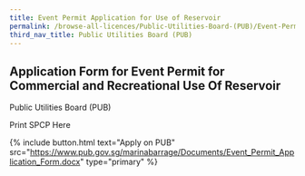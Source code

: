 ```yaml
---
title: Event Permit Application for Use of Reservoir
permalink: /browse-all-licences/Public-Utilities-Board-(PUB)/Event-Permit-Application-for-Use-of-Reservoir
third_nav_title: Public Utilities Board (PUB)
---
```


## Application Form for Event Permit for Commercial and Recreational Use Of Reservoir

Public Utilities Board (PUB)

Print SPCP Here


{% include button.html text="Apply on PUB" src="https://www.pub.gov.sg/marinabarrage/Documents/Event_Permit_Application_Form.docx" type="primary" %}

